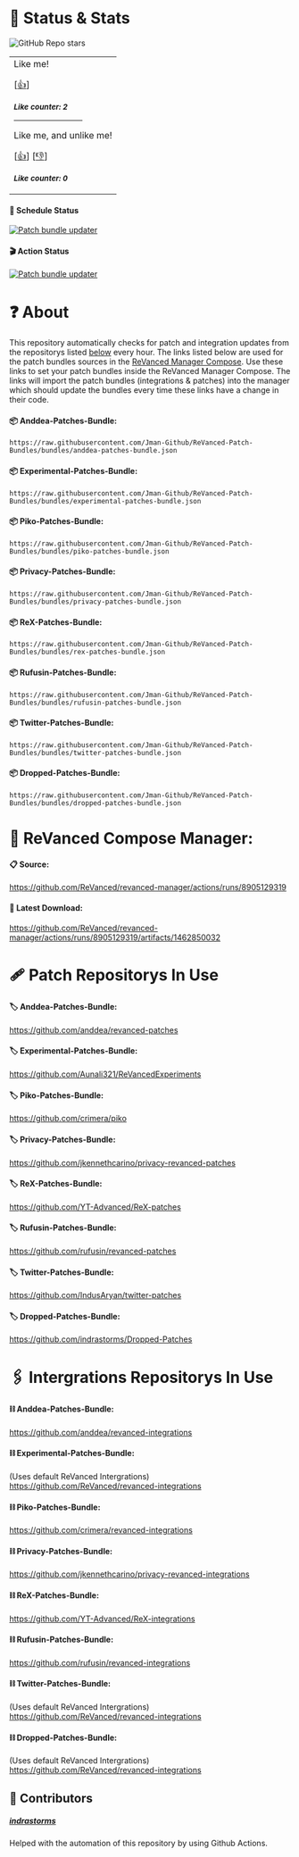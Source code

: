 # 🚨 Status & Stats
![GitHub Repo stars](https://img.shields.io/github/stars/jman-github/revanced-patch-bundles?style=github-dark)

<div align=left>

<table>
<tr>
<td>
Like me!

[<a href="https://github.com/jman-github/ReVanced-Patch-Bundles/issues/new?assignees=&labels=like&template=like.yml&title=Add+new+like%21">👍</a>]

<sub><b><i>Like counter: 2</i></b></sub>

<hr size=15px color="ff5733" width=70%>

Like me, and unlike me!

[<a href="https://github.com/jman-github/ReVanced-Patch-Bundles/issues/new?assignees=&labels=like-mutable&template=like-mutable.yaml&title=Add+new+like%21+%28mutable%29">👍</a>]
[<a href="https://github.com/jman-github/ReVanced-Patch-Bundles/new?assignees=&labels=unlike-mutable&template=unlike-mutable.yml&title=I+want+to+Unlike%21">👎</a>]

<sub><b><i>Like counter: 0</i></b></sub>

</td>
</tr>
</table>
</div>

#### 📃 Schedule Status‎
[![Patch bundle updater](https://github.com/Jman-Github/ReVanced-Patch-Bundles/actions/workflows/bundle-updater.yml/badge.svg?event=schedule)](https://github.com/Jman-Github/ReVanced-Patch-Bundles/actions/workflows/bundle-updater.yml)

#### 🎬 Action Status
[![Patch bundle updater](https://github.com/Jman-Github/ReVanced-Patch-Bundles/actions/workflows/bundle-updater.yml/badge.svg)](https://github.com/Jman-Github/ReVanced-Patch-Bundles/actions/workflows/bundle-updater.yml)

# ❓ About 
This repository automatically checks for patch and integration updates from the repositorys listed [below](https://github.com/Jman-Github/ReVanced-Patch-Bundles/blob/bundles/README.md#patch-repositorys-in-use-) every hour. The links listed below are used for the patch bundles sources in the [ReVanced Manager Compose](https://github.com/ReVanced/revanced-manager/tree/compose-dev). Use these links to set your patch bundles inside the ReVanced Manager Compose. The links will import the patch bundles (integrations & patches) into the manager which should update the bundles every time these links have a change in their code.
#### 📦 Anddea-Patches-Bundle:
```https://raw.githubusercontent.com/Jman-Github/ReVanced-Patch-Bundles/bundles/anddea-patches-bundle.json```

#### 📦 Experimental-Patches-Bundle:
```https://raw.githubusercontent.com/Jman-Github/ReVanced-Patch-Bundles/bundles/experimental-patches-bundle.json```

#### 📦 Piko-Patches-Bundle:
```https://raw.githubusercontent.com/Jman-Github/ReVanced-Patch-Bundles/bundles/piko-patches-bundle.json```

#### 📦 Privacy-Patches-Bundle:
```https://raw.githubusercontent.com/Jman-Github/ReVanced-Patch-Bundles/bundles/privacy-patches-bundle.json```

#### 📦 ReX-Patches-Bundle:
```https://raw.githubusercontent.com/Jman-Github/ReVanced-Patch-Bundles/bundles/rex-patches-bundle.json```

#### 📦 Rufusin-Patches-Bundle:
```https://raw.githubusercontent.com/Jman-Github/ReVanced-Patch-Bundles/bundles/rufusin-patches-bundle.json```

#### 📦 Twitter-Patches-Bundle:
```https://raw.githubusercontent.com/Jman-Github/ReVanced-Patch-Bundles/bundles/twitter-patches-bundle.json```

#### 📦 Dropped-Patches-Bundle:
```https://raw.githubusercontent.com/Jman-Github/ReVanced-Patch-Bundles/bundles/dropped-patches-bundle.json```

# 📱 ReVanced Compose Manager:
#### 📋 Source:
https://github.com/ReVanced/revanced-manager/actions/runs/8905129319
#### 📩 Latest Download:
https://github.com/ReVanced/revanced-manager/actions/runs/8905129319/artifacts/1462850032

# 🩹 Patch Repositorys In Use
#### 🏷️ Anddea-Patches-Bundle:
https://github.com/anddea/revanced-patches

#### 🏷️ Experimental-Patches-Bundle:
https://github.com/Aunali321/ReVancedExperiments

#### 🏷️ Piko-Patches-Bundle:
https://github.com/crimera/piko

#### 🏷️ Privacy-Patches-Bundle:
https://github.com/jkennethcarino/privacy-revanced-patches

#### 🏷️ ReX-Patches-Bundle:
https://github.com/YT-Advanced/ReX-patches

#### 🏷️ Rufusin-Patches-Bundle:
https://github.com/rufusin/revanced-patches

#### 🏷️ Twitter-Patches-Bundle:
https://github.com/IndusAryan/twitter-patches

#### 🏷️ Dropped-Patches-Bundle:
https://github.com/indrastorms/Dropped-Patches


# 🖇 Intergrations Repositorys In Use
#### ⛓ Anddea-Patches-Bundle:
https://github.com/anddea/revanced-integrations

#### ⛓ Experimental-Patches-Bundle:
(Uses default ReVanced Intergrations)
https://github.com/ReVanced/revanced-integrations

#### ⛓ Piko-Patches-Bundle:
https://github.com/crimera/revanced-integrations

#### ⛓ Privacy-Patches-Bundle:
https://github.com/jkennethcarino/privacy-revanced-integrations

#### ⛓ ReX-Patches-Bundle:
https://github.com/YT-Advanced/ReX-integrations

#### ⛓ Rufusin-Patches-Bundle:
https://github.com/rufusin/revanced-integrations

#### ⛓ Twitter-Patches-Bundle:
(Uses default ReVanced Intergrations)
https://github.com/ReVanced/revanced-integrations

#### ⛓ Dropped-Patches-Bundle:
(Uses default ReVanced Intergrations)
https://github.com/ReVanced/revanced-integrations

## 🤝 Contributors
##### [indrastorms](https://github.com/indrastorms)
Helped with the automation of this repository by using Github Actions.
